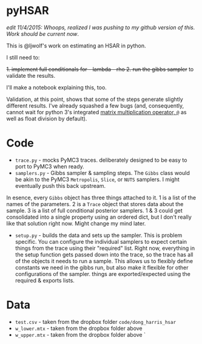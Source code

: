pyHSAR
========
*edit 11/4/2015: Whoops, realized I was pushing to my github version of this.
Work should be current now*.

This is @ljwolf's work on estimating an HSAR in python. 

I still need to:

<s>1. implement full conditionals for
    - lambda
    - rho
2. run the gibbs sampler</s> to validate the results.

I'll make a notebook explaining this, too. 

Validation, at this point, shows that some of the steps generate slightly
different results. I've already squashed a few bugs (and, consequently, cannot
wait for python 3's integrated [matrix multiplication operator,
`@`](https://www.python.org/dev/peps/pep-0465/) as well
as float division by default). 

Code
=====

- `trace.py` - mocks PyMC3 traces. deliberately designed to be easy to port to
PyMC3 when ready. 
- `samplers.py` - Gibbs sampler & sampling steps. The `Gibbs` class would be akin
to the PyMC3 `Metropolis`, `Slice`, or `NUTS` samplers. I might eventually push
this back upstream.

In esence, every `Gibbs` object has three things attached to it. 1 is a list of
the names of the parameters. 2 is a `Trace` object that stores data about the
sample. 3 is a list of full conditional posterior samplers. 1 & 3 could get
consolidated into a single property using an ordered dict, but I don't really
like that solution right now. Might change my mind later. 

- `setup.py` - builds the data and sets up the sampler. This is problem
  specific. You can configure the individual samplers to expect certain things
  from the trace using their "required" list. Right now, everything in the setup
  function gets passed down into the trace, so the trace has all of the objects
  it needs to run a sample. This allows us to flexibly define constants we need
  in the gibbs run, but also make it flexible for other configurations of the
  sampler. things are exported/expected using the required & exports lists.

Data
=====

- `test.csv` - taken from the dropbox folder `code/dong_harris_hsar`
- `w_lower.mtx` - taken from the dropbox folder above
- `w_upper.mtx` - taken from the dropbox folder above
`
